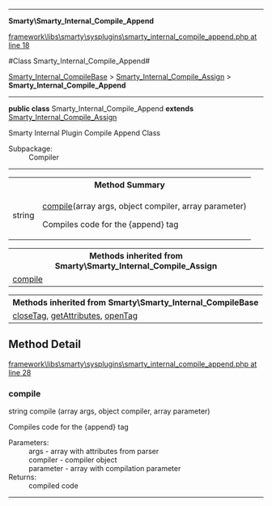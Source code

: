 

- - -

**Smarty\Smarty_Internal_Compile_Append**


<a href="https://github.com/JeyDotC/Hirudo/blob/master/framework/libs/smarty/sysplugins/smarty_internal_compile_append.php#L18" target='_blank'>framework\libs\smarty\sysplugins\smarty_internal_compile_append.php at line 18</a>

#Class Smarty_Internal_Compile_Append#

<a href="https://github.com/JeyDotC/Hirudo-docs/blob/master/Smarty/Smarty_Internal_CompileBase.md">Smarty_Internal_CompileBase</a>
 &gt; <a href="https://github.com/JeyDotC/Hirudo-docs/blob/master/Smarty/Smarty_Internal_Compile_Assign.md">Smarty_Internal_Compile_Assign</a>
 &gt; **Smarty_Internal_Compile_Append**




- - -

<p><strong>public  class</strong> <span>Smarty_Internal_Compile_Append</span>
<strong>extends</strong> <a href="https://github.com/JeyDotC/Hirudo-docs/blob/master/Smarty/Smarty_Internal_Compile_Assign.md">Smarty_Internal_Compile_Assign</a>

</p>

<div class="comment" id="overview_description"><p>Smarty Internal Plugin Compile Append Class</p></div>

<dl>
<dt>Subpackage:</dt>
<dd>Compiler</dd>
</dl>


<hr />

<table id="summary_method">
<tr><th colspan="2">Method Summary</th></tr>
<tr>
<td><span class='k'></span> <span class='nx'>string</span></td>
<td class="description"><p class="name"><a href="#compile">compile</a>(array args, object compiler, array parameter)</p><p class="description">Compiles code for the {append} tag</p></td>
</tr>
</table>

<table class="inherit">
<tr><th colspan="2">Methods inherited from Smarty\Smarty_Internal_Compile_Assign</th></tr>
<tr><td><a href="https://github.com/JeyDotC/Hirudo-docs/blob/master/Smarty/Smarty_Internal_Compile_Assign.md#compile">compile</a></td></tr></table>

<table class="inherit">
<tr><th colspan="2">Methods inherited from Smarty\Smarty_Internal_CompileBase</th></tr>
<tr><td><a href="https://github.com/JeyDotC/Hirudo-docs/blob/master/Smarty/Smarty_Internal_CompileBase.md#closetag">closeTag</a>, <a href="https://github.com/JeyDotC/Hirudo-docs/blob/master/Smarty/Smarty_Internal_CompileBase.md#getattributes">getAttributes</a>, <a href="https://github.com/JeyDotC/Hirudo-docs/blob/master/Smarty/Smarty_Internal_CompileBase.md#opentag">openTag</a></td></tr></table>

<h2 id="detail_method">Method Detail</h2>

<a href="https://github.com/JeyDotC/Hirudo/blob/master/framework/libs/smarty/sysplugins/smarty_internal_compile_append.php#L28" target='_blank'>framework\libs\smarty\sysplugins\smarty_internal_compile_append.php at line 28</a>

<h3 id="compile()">compile</h3>
<span class='k'></span> <span class='nx'>string</span> <span class='nf'>compile</span> (array args, object compiler, array parameter)

<div class="details">
<p>Compiles code for the {append} tag</p><dl>
<dt>Parameters:</dt>
<dd>args - array with attributes from parser</dd>
<dd>compiler - compiler object</dd>
<dd>parameter - array with compilation parameter</dd>
<dt>Returns:</dt>
<dd>compiled code</dd>
</dl>

</div>

- - -

